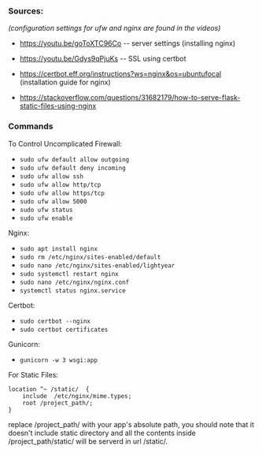 ### Sources: 
_(configuration settings for ufw and nginx are found in the videos)_
* https://youtu.be/goToXTC96Co -- server settings (installing nginx)
* https://youtu.be/Gdys9qPjuKs -- SSL using certbot 
* https://certbot.eff.org/instructions?ws=nginx&os=ubuntufocal (installation guide for nginx)

* https://stackoverflow.com/questions/31682179/how-to-serve-flask-static-files-using-nginx
### Commands

To Control Uncomplicated Firewall:
* `sudo ufw default allow outgoing`
* `sudo ufw default deny incoming`
* `sudo ufw allow ssh`
* `sudo ufw allow http/tcp`
* `sudo ufw allow https/tcp`
* `sudo ufw allow 5000`
* `sudo ufw status`
* `sudo ufw enable`

Nginx:
* `sudo apt install nginx`
* `sudo rm /etc/nginx/sites-enabled/default`
* `sudo nano /etc/nginx/sites-enabled/lightyear`
* `sudo systemctl restart nginx`
* `sudo nano /etc/nginx/nginx.conf`
* `systemctl status nginx.service`

Certbot:
* `sudo certbot --nginx`
* `sudo certbot certificates`

Gunicorn:
* `gunicorn -w 3 wsgi:app`


For Static Files:

```
location ^~ /static/  {
    include  /etc/nginx/mime.types;
    root /project_path/;
}
```

replace /project_path/ with your app's absolute path, you should note that it doesn't include static directory and all the contents inside /project_path/static/ will be serverd in url /static/.
